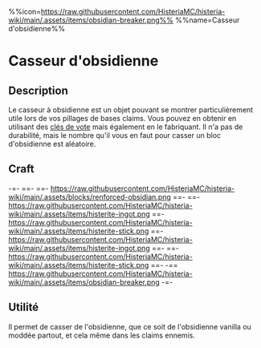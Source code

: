 %%icon=https://raw.githubusercontent.com/HisteriaMC/histeria-wiki/main/.assets/items/obsidian-breaker.png%%
%%name=Casseur d'obsidienne%%

# Casseur d'obsidienne

## Description
Le casseur à obsidienne est un objet pouvant se montrer particulièrement utile lors de vos pillages de bases claims. Vous pouvez en obtenir en utilisant des [clés de vote](https://histeria.fr/wiki/objets/vote-key) mais également en le fabriquant. Il n'a pas de durabilité, mais le nombre qu'il vous en faut pour casser un bloc d'obsidienne est aléatoire.

## Craft
-=-
 ==- 
 ==- https://raw.githubusercontent.com/HisteriaMC/histeria-wiki/main/.assets/blocks/renforced-obsidian.png
 ==- 
 ==- https://raw.githubusercontent.com/HisteriaMC/histeria-wiki/main/.assets/items/histerite-ingot.png
 ==- https://raw.githubusercontent.com/HisteriaMC/histeria-wiki/main/.assets/items/histerite-stick.png
 ==- https://raw.githubusercontent.com/HisteriaMC/histeria-wiki/main/.assets/items/histerite-ingot.png
 ==- 
 ==- https://raw.githubusercontent.com/HisteriaMC/histeria-wiki/main/.assets/items/histerite-stick.png
 ==- 
 -== https://raw.githubusercontent.com/HisteriaMC/histeria-wiki/main/.assets/items/obsidian-breaker.png
-=-

## Utilité 
Il permet de casser de l'obsidienne, que ce soit de l'obsidienne vanilla ou moddée partout, et cela même dans les claims ennemis. 
